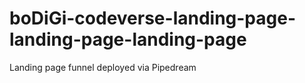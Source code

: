 # boDiGi-codeverse-landing-page-landing-page-landing-page
Landing page funnel deployed via Pipedream
